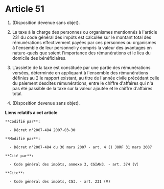 # Article 51

1. (Disposition devenue sans objet). 

2. La taxe à la charge des personnes ou organismes mentionnés à l'article 231 du code général des impôts est calculée sur le
montant total des rémunérations effectivement payées par ces personnes ou organismes à l'ensemble de leur personnel-y compris
la valeur des avantages en nature-quels que soient l'importance des rémunérations et le lieu du domicile des bénéficiaires. 

3. L'assiette de la taxe est constituée par une partie des rémunérations versées, déterminée en appliquant à l'ensemble des
rémunérations définies au 2 le rapport existant, au titre de l'année civile précédant celle du paiement desdites
rémunérations, entre le chiffre d'affaires qui n'a pas été passible de la taxe sur la valeur ajoutée et le chiffre d'affaires
total. 

4. (Disposition devenue sans objet).

**Liens relatifs à cet article**

	**Codifié par**:

	  - Décret n°2007-484 2007-03-30

	**Modifié par**:

	  - Décret n°2007-484 du 30 mars 2007 - art. 4 () JORF 31 mars 2007

	**Cité par**:

	  - Code général des impôts, annexe 3, CGIAN3. - art. 374 (V)

	**Cite**:

	  - Code général des impôts, CGI. - art. 231 (V)
